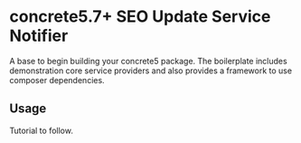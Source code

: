 # concrete5.7+ SEO Update Service Notifier

A base to begin building your concrete5 package. The boilerplate includes demonstration core service providers and also provides a framework to use composer dependencies.

## Usage

Tutorial to follow.